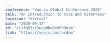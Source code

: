 ```yaml
---
conference: "Vue.js Global Conference 2020"
talk: "An introduction to Vite and VitePress"
location: "Virtual"
date: "2020-09-17"
id: "clifq59zj3wgg0bw8xmh09vvm"
link: "https://vuejs.amsterdam"
---
```


